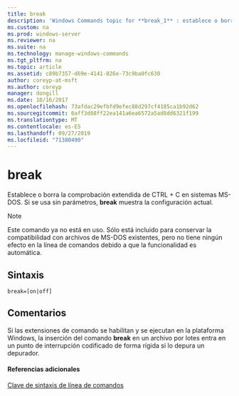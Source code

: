 ```yaml
---
title: break
description: 'Windows Commands topic for **break_1** : establece o borra la comprobación extendida de Ctrl + C en sistemas ms-dos. Si se usa sin parámetros, **break** muestra la configuración actual. '
ms.custom: na
ms.prod: windows-server
ms.reviewer: na
ms.suite: na
ms.technology: manage-windows-commands
ms.tgt_pltfrm: na
ms.topic: article
ms.assetid: c89b7357-d69e-4141-826e-73c9ba0fc630
author: coreyp-at-msft
ms.author: coreyp
manager: dongill
ms.date: 10/16/2017
ms.openlocfilehash: 73afdac29efbfd9efec88d297cf4185ca1b92d62
ms.sourcegitcommit: 6aff3d88ff22ea141a6ea6572a5ad8dd6321f199
ms.translationtype: MT
ms.contentlocale: es-ES
ms.lasthandoff: 09/27/2019
ms.locfileid: "71380490"
---
```

# <a name="break"></a>break



Establece o borra la comprobación extendida de CTRL + C en sistemas MS-DOS. Si se usa sin parámetros, **break** muestra la configuración actual.

> [!NOTE]
> Este comando ya no está en uso. Sólo está incluido para conservar la compatibilidad con archivos de MS-DOS existentes, pero no tiene ningún efecto en la línea de comandos debido a que la funcionalidad es automática.

## <a name="syntax"></a>Sintaxis

```
break=[on|off]
```

## <a name="remarks"></a>Comentarios

Si las extensiones de comando se habilitan y se ejecutan en la plataforma Windows, la inserción del comando **break** en un archivo por lotes entra en un punto de interrupción codificado de forma rígida si lo depura un depurador.

#### <a name="additional-references"></a>Referencias adicionales

[Clave de sintaxis de línea de comandos](command-line-syntax-key.md)